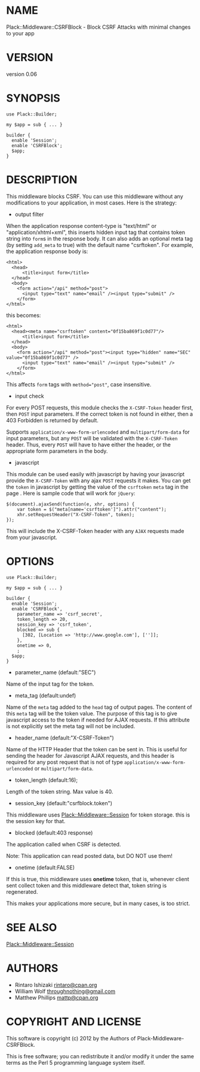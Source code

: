 # NAME

Plack::Middleware::CSRFBlock - Block CSRF Attacks with minimal changes to your app

# VERSION

version 0.06

# SYNOPSIS

    use Plack::Builder;

    my $app = sub { ... }

    builder {
      enable 'Session';
      enable 'CSRFBlock';
      $app;
    }

# DESCRIPTION

This middleware blocks CSRF. You can use this middleware without any modifications
to your application, in most cases. Here is the strategy:

- output filter

When the application response content-type is "text/html" or
"application/xhtml+xml", this inserts hidden input tag that contains token
string into `form`s in the response body.  It can also adds an optional meta
tag (by setting `add_meta` to true) with the default name "csrftoken".
For example, the application response body is:

    <html>
      <head>
          <title>input form</title>
      </head>
      <body>
        <form action="/api" method="post">
          <input type="text" name="email" /><input type="submit" />
        </form>
    </html>

this becomes:

    <html>
      <head><meta name="csrftoken" content="0f15ba869f1c0d77"/>
          <title>input form</title>
      </head>
      <body>
        <form action="/api" method="post"><input type="hidden" name="SEC" value="0f15ba869f1c0d77" />
          <input type="text" name="email" /><input type="submit" />
        </form>
    </html>

This affects `form` tags with `method="post"`, case insensitive.

- input check

For every POST requests, this module checks the `X-CSRF-Token` header first,
then `POST` input parameters. If the correct token is not found in either,
then a 403 Forbidden is returned by default.

Supports `application/x-www-form-urlencoded` and `multipart/form-data` for
input parameters, but any `POST` will be validated with the `X-CSRF-Token`
header.  Thus, every `POST` will have to have either the header, or the
appropriate form parameters in the body.

- javascript

This module can be used easily with javascript by having your javascript
provide the `X-CSRF-Token` with any ajax `POST` requests it makes.  You can
get the `token` in javascript by getting the value of the `csrftoken` `meta`
tag in the page <head>.  Here is sample code that will work for `jQuery`:

    $(document).ajaxSend(function(e, xhr, options) {
        var token = $("meta[name='csrftoken']").attr("content");
        xhr.setRequestHeader("X-CSRF-Token", token);
    });

This will include the X-CSRF-Token header with any `AJAX` requests made from
your javascript.

# OPTIONS

    use Plack::Builder;

    my $app = sub { ... }

    builder {
      enable 'Session';
      enable 'CSRFBlock',
        parameter_name => 'csrf_secret',
        token_length => 20,
        session_key => 'csrf_token',
        blocked => sub {
          [302, [Location => 'http://www.google.com'], ['']];
        },
        onetime => 0,
        ;
      $app;
    }

- parameter\_name (default:"SEC")

Name of the input tag for the token.

- meta\_tag (default:undef)

Name of the `meta` tag added to the `head` tag of
output pages.  The content of this `meta` tag will be
the token value.  The purpose of this tag is to give
javascript access to the token if needed for AJAX requests.
If this attribute is not explicitly set the meta tag will not
be included.

- header\_name (default:"X-CSRF-Token")

Name of the HTTP Header that the token can be sent in.
This is useful for sending the header for Javascript AJAX requests,
and this header is required for any post request that is not
of type `application/x-www-form-urlencoded` or `multipart/form-data`.

- token\_length (default:16);

Length of the token string. Max value is 40.

- session\_key (default:"csrfblock.token")

This middleware uses [Plack::Middleware::Session](http://search.cpan.org/perldoc?Plack::Middleware::Session) for token storage. this is
the session key for that.

- blocked (default:403 response)

The application called when CSRF is detected.

Note: This application can read posted data, but DO NOT use them!

- onetime (default:FALSE)

If this is true, this middleware uses __onetime__ token, that is, whenever
client sent collect token and this middleware detect that, token string is
regenerated.

This makes your applications more secure, but in many cases, is too strict.

# SEE ALSO

[Plack::Middleware::Session](http://search.cpan.org/perldoc?Plack::Middleware::Session)

# AUTHORS

- Rintaro Ishizaki <rintaro@cpan.org>
- William Wolf <throughnothing@gmail.com>
- Matthew Phillips <mattp@cpan.org>

# COPYRIGHT AND LICENSE

This software is copyright (c) 2012 by the Authors of Plack-Middleware-CSRFBlock.

This is free software; you can redistribute it and/or modify it under
the same terms as the Perl 5 programming language system itself.
